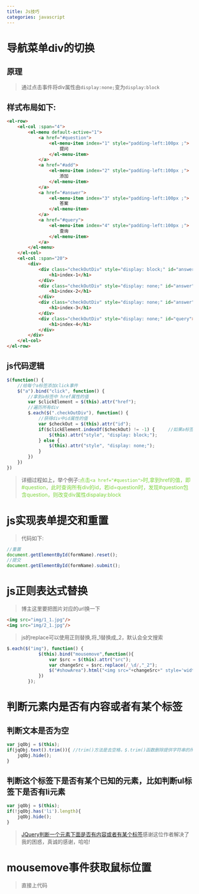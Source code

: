 ```yaml
---
title: Js技巧
categories: javascript
---
```



# 导航菜单div的切换
## 原理
> 通过点击事件将div属性由`display:none;`变为`display:block`

## 样式布局如下:

``` html
<el-row>
	<el-col :span="4">
		<el-menu default-active="1">
			<a href="#question">
				<el-menu-item index="1" style="padding-left:100px ;">
					提问
				</el-menu-item>
			</a>
			<a href="#add">
				<el-menu-item index="2" style="padding-left:100px ;">
					添加
				</el-menu-item>
			</a>
			<a href="#answer">
				<el-menu-item index="3" style="padding-left:100px ;">
					答案
				</el-menu-item>
			</a>
			<a href="#query">
				<el-menu-item index="4" style="padding-left:100px ;">
					查询
				</el-menu-item>
			</a>
		</el-menu>
	</el-col>
	<el-col :span="20">
		<div>
			<div class="checkOutDiv" style="display: block;" id="answer">
				<h1>index-1</h1>
			</div>
			<div class="checkOutDiv" style="display: none;" id="answer">
				<h1>index-2</h1>
			</div>
			<div class="checkOutDiv" style="display: none;" id="answer">
				<h1>index-3</h1>
			</div>
			<div class="checkOutDiv" style="display: none;" id="query">
				<h1>index-4</h1>
			</div>
		</div>
	</el-col>
</el-row>
```
## js代码逻辑
``` js
$(function() {
    //给每个a标签添加click事件
	$("a").bind("click", function() {
    	//拿到a标签中 href属性的值
		var $clickElement = $(this).attr("href");
		//遍历所有div
		$.each($(".checkOutDiv"), function() {
    		//获得div中id属性的值
			var $checkOut = $(this).attr("id");
			if($clickElement.indexOf($checkOut) != -1) {     //如果a标签的href属性包含div标签的id的值(不包含返回-1)，则显示
				$(this).attr("style", "display: block;");
			} else {
				$(this).attr("style", "display: none;");
			}
		})
	})
})
```
> 详细过程如上，举个例子:<font color='#7DD43C'>点击`<a href="#question">`时,拿到href的值，即#question，此时查询所有div的id，若id=question时，发现#question包含question，则改变div属性dispalay:block</font>

# js实现表单提交和重置
> 代码如下:

``` js
//重置
document.getElementById(formName).reset();
//提交
document.getElementById(formName).submit();
```

# js正则表达式替换
> 博主这里要把图片对应的url换一下

``` html
<img src="img/1_1.jpg"/>
<img src="img/2_1.jpg"/>
```
> js的replace可以使用正则替换,将_1替换成_2，默认会全文搜索

``` js
$.each($("img"), function() {
			$(this).bind("mousemove",function(){
				var $src = $(this).attr("src");
				var changeSrc = $src.replace(/_\d/,"_2");
				$("#showArea").html("<img src="+changeSrc+" style='width:200px;height:300px' id='imgEnlarge' />")
			})
		});
```

# 判断元素内是否有内容或者有某个标签
## 判断文本是否为空
``` js
var jqObj = $(this);
if(jqObj.text().trim()){ //trim()方法是去空格，$.trim()函数删除提供字符串的所有换行符,空格（包括非中断空格），开始和结束tab。如果这些空白字符在字符串中间发生时，它们将被保留。
    jqObj.hide();
}
```
## 判断这个标签下是否有某个已知的元素，比如判断ul标签下是否有li元素
``` js
var jqObj = $(this);
if(!jqObj.has('li').length){
    jqObj.hide();
}
```
> [JQuery判断一个元素下面是否有内容或者有某个标签](http://www.cnblogs.com/acafaxy/archive/2012/02/02/JQuery.html)感谢这位作者解决了我的困惑，真诚的感谢，哈哈!

# mousemove事件获取鼠标位置
> 直接上代码

``` js

```
